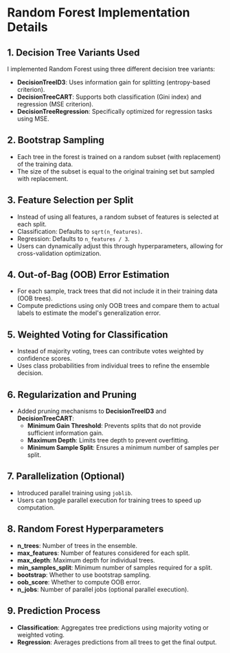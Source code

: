 # Random Forest Implementation Details

## 1. Decision Tree Variants Used
I implemented Random Forest using three different decision tree variants:
- **DecisionTreeID3**: Uses information gain for splitting (entropy-based criterion).
- **DecisionTreeCART**: Supports both classification (Gini index) and regression (MSE criterion).
- **DecisionTreeRegression**: Specifically optimized for regression tasks using MSE.

## 2. Bootstrap Sampling
- Each tree in the forest is trained on a random subset (with replacement) of the training data.
- The size of the subset is equal to the original training set but sampled with replacement.

## 3. Feature Selection per Split
- Instead of using all features, a random subset of features is selected at each split.
- Classification: Defaults to `sqrt(n_features)`.
- Regression: Defaults to `n_features / 3`.
- Users can dynamically adjust this through hyperparameters, allowing for cross-validation optimization.

## 4. Out-of-Bag (OOB) Error Estimation
- For each sample, track trees that did not include it in their training data (OOB trees).
- Compute predictions using only OOB trees and compare them to actual labels to estimate the model's generalization error.

## 5. Weighted Voting for Classification
- Instead of majority voting, trees can contribute votes weighted by confidence scores.
- Uses class probabilities from individual trees to refine the ensemble decision.

## 6. Regularization and Pruning
- Added pruning mechanisms to **DecisionTreeID3** and **DecisionTreeCART**:
  - **Minimum Gain Threshold**: Prevents splits that do not provide sufficient information gain.
  - **Maximum Depth**: Limits tree depth to prevent overfitting.
  - **Minimum Sample Split**: Ensures a minimum number of samples per split.

## 7. Parallelization (Optional)
- Introduced parallel training using `joblib`.
- Users can toggle parallel execution for training trees to speed up computation.

## 8. Random Forest Hyperparameters
- **n_trees**: Number of trees in the ensemble.
- **max_features**: Number of features considered for each split.
- **max_depth**: Maximum depth for individual trees.
- **min_samples_split**: Minimum number of samples required for a split.
- **bootstrap**: Whether to use bootstrap sampling.
- **oob_score**: Whether to compute OOB error.
- **n_jobs**: Number of parallel jobs (optional parallel execution).

## 9. Prediction Process
- **Classification**: Aggregates tree predictions using majority voting or weighted voting.
- **Regression**: Averages predictions from all trees to get the final output.
